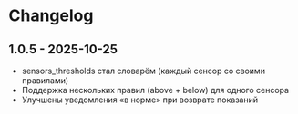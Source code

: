 # Changelog

## 1.0.5 - 2025-10-25
- sensors_thresholds стал словарём (каждый сенсор со своими правилами)
- Поддержка нескольких правил (above + below) для одного сенсора
- Улучшены уведомления «в норме» при возврате показаний

